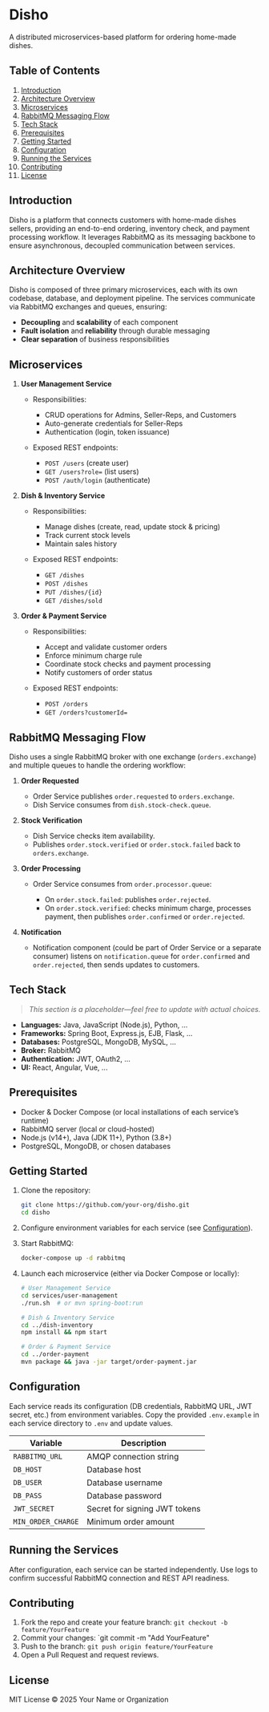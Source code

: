 # Disho

A distributed microservices-based platform for ordering home-made dishes.

## Table of Contents

1. [Introduction](#introduction)
2. [Architecture Overview](#architecture-overview)
3. [Microservices](#microservices)
4. [RabbitMQ Messaging Flow](#rabbitmq-messaging-flow)
5. [Tech Stack](#tech-stack)
6. [Prerequisites](#prerequisites)
7. [Getting Started](#getting-started)
8. [Configuration](#configuration)
9. [Running the Services](#running-the-services)
10. [Contributing](#contributing)
11. [License](#license)

## Introduction

Disho is a platform that connects customers with home-made dishes sellers, providing an end-to-end ordering, inventory check, and payment processing workflow. It leverages RabbitMQ as its messaging backbone to ensure asynchronous, decoupled communication between services.

## Architecture Overview

Disho is composed of three primary microservices, each with its own codebase, database, and deployment pipeline. The services communicate via RabbitMQ exchanges and queues, ensuring:

* **Decoupling** and **scalability** of each component
* **Fault isolation** and **reliability** through durable messaging
* **Clear separation** of business responsibilities

## Microservices

1. **User Management Service**

   * Responsibilities:

     * CRUD operations for Admins, Seller-Reps, and Customers
     * Auto-generate credentials for Seller-Reps
     * Authentication (login, token issuance)
   * Exposed REST endpoints:

     * `POST /users` (create user)
     * `GET /users?role=` (list users)
     * `POST /auth/login` (authenticate)

2. **Dish & Inventory Service**

   * Responsibilities:

     * Manage dishes (create, read, update stock & pricing)
     * Track current stock levels
     * Maintain sales history
   * Exposed REST endpoints:

     * `GET /dishes`
     * `POST /dishes`
     * `PUT /dishes/{id}`
     * `GET /dishes/sold`

3. **Order & Payment Service**

   * Responsibilities:

     * Accept and validate customer orders
     * Enforce minimum charge rule
     * Coordinate stock checks and payment processing
     * Notify customers of order status
   * Exposed REST endpoints:

     * `POST /orders`
     * `GET /orders?customerId=`

## RabbitMQ Messaging Flow

Disho uses a single RabbitMQ broker with one exchange (`orders.exchange`) and multiple queues to handle the ordering workflow:

1. **Order Requested**

   * Order Service publishes `order.requested` to `orders.exchange`.
   * Dish Service consumes from `dish.stock-check.queue`.

2. **Stock Verification**

   * Dish Service checks item availability.
   * Publishes `order.stock.verified` or `order.stock.failed` back to `orders.exchange`.

3. **Order Processing**

   * Order Service consumes from `order.processor.queue`:

     * On `order.stock.failed`: publishes `order.rejected`.
     * On `order.stock.verified`: checks minimum charge, processes payment, then publishes `order.confirmed` or `order.rejected`.

4. **Notification**

   * Notification component (could be part of Order Service or a separate consumer) listens on `notification.queue` for `order.confirmed` and `order.rejected`, then sends updates to customers.

## Tech Stack

> *This section is a placeholder—feel free to update with actual choices.*

* **Languages:** Java, JavaScript (Node.js), Python, ...
* **Frameworks:** Spring Boot, Express.js, EJB, Flask, ...
* **Databases:** PostgreSQL, MongoDB, MySQL, ...
* **Broker:** RabbitMQ
* **Authentication:** JWT, OAuth2, ...
* **UI:** React, Angular, Vue, ...

## Prerequisites

* Docker & Docker Compose (or local installations of each service’s runtime)
* RabbitMQ server (local or cloud-hosted)
* Node.js (v14+), Java (JDK 11+), Python (3.8+)
* PostgreSQL, MongoDB, or chosen databases

## Getting Started

1. Clone the repository:

   ```bash
   git clone https://github.com/your-org/disho.git
   cd disho
   ```
2. Configure environment variables for each service (see [Configuration](#configuration)).
3. Start RabbitMQ:

   ```bash
   docker-compose up -d rabbitmq
   ```
4. Launch each microservice (either via Docker Compose or locally):

   ```bash
   # User Management Service
   cd services/user-management
   ./run.sh  # or mvn spring-boot:run

   # Dish & Inventory Service
   cd ../dish-inventory
   npm install && npm start

   # Order & Payment Service
   cd ../order-payment
   mvn package && java -jar target/order-payment.jar
   ```

## Configuration

Each service reads its configuration (DB credentials, RabbitMQ URL, JWT secret, etc.) from environment variables. Copy the provided `.env.example` in each service directory to `.env` and update values.

| Variable           | Description                   |
| ------------------ | ----------------------------- |
| `RABBITMQ_URL`     | AMQP connection string        |
| `DB_HOST`          | Database host                 |
| `DB_USER`          | Database username             |
| `DB_PASS`          | Database password             |
| `JWT_SECRET`       | Secret for signing JWT tokens |
| `MIN_ORDER_CHARGE` | Minimum order amount          |

## Running the Services

After configuration, each service can be started independently. Use logs to confirm successful RabbitMQ connection and REST API readiness.

## Contributing

1. Fork the repo and create your feature branch: `git checkout -b feature/YourFeature`
2. Commit your changes: \`git commit -m "Add YourFeature"
3. Push to the branch: `git push origin feature/YourFeature`
4. Open a Pull Request and request reviews.

## License

MIT License © 2025 Your Name or Organization
